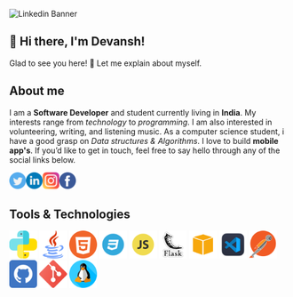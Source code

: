 ![Linkedin Banner](https://user-images.githubusercontent.com/46435891/111828029-b2f7d300-8910-11eb-8d27-de056be4e93c.png)

## 👋 Hi there, I'm Devansh!

Glad to see you here!  🤩
Let me explain about myself.

## About me

I am a **Software Developer** and student currently living in **India**. My interests range from *technology* to *programming*. I am also interested in volunteering, writing, and listening music.
As a computer science student, i have a good grasp on *Data structures & Algorithms*. I love to build **mobile app's**. If you’d like to get in touch, feel free to say hello through any of the social links below.

<a href="https://twitter.com/rathourdevansh">
  <img align="left" alt="Devansh's Twitter" width="30px" src="images/twitter.png" />
</a>
<a href="https://www.linkedin.com/in/devansh-rathour-372b5a16b/">
  <img align="left" alt="Devansh's Linkdein" width="30px" src="images/linkedin.png" />
</a>
<a href="https://instagram.com/devansh_rathour">
  <img align="left" alt="Devansh's Instagram" width="30px" src="images/instagram.png" />
</a>
<a href="https://www.facebook.com/people/Devansh-Rathour/100005099775781">
  <img align="left" alt="Devansh's Facebook" width="30px" src="images/facebook.png" />
</a>
<br>
<br>

## Tools & Technologies

<code><img height="50" src="images/python.png"></code>
<code><img height="50" src="images/java.png"></code>
<code><img height="50" src="images/html5.png"></code>
<code><img height="50" src="images/css.png"></code>
<code><img height="50" src="images/javascript.png"></code>
<code><img height="50" src="images/flask.png"></code>
<code><img height="50" src="images/AWS.png"></code>
<code><img height="50" src="images/vscode.png"></code>
<code><img height="50" src="images/postman.png"></code>
<code><img height="50" src="images/GitHub.png"></code>
<code><img height="50" src="images/git.png"></code>
<code><img height="50" src="images/linux.png"></code>
